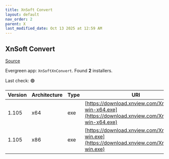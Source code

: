 ```yaml
---
title: XnSoft Convert
layout: default
nav_order: 2
parent: X
last_modified_date: Oct 13 2025 at 12:59 AM
---
```


## XnSoft Convert

[Source](https://www.xnview.com/en/xnconvert/)

Evergreen app: `XnSoftXnConvert`. Found **2** installers.

Last check: 🟢

| Version | Architecture | Type | URI                                                                                                    |
| ------- | ------------ | ---- | ------------------------------------------------------------------------------------------------------ |
| 1.105   | x64          | exe  | [https://download.xnview.com/XnConvert-win-x64.exe](https://download.xnview.com/XnConvert-win-x64.exe) |
| 1.105   | x86          | exe  | [https://download.xnview.com/XnConvert-win.exe](https://download.xnview.com/XnConvert-win.exe)         |
